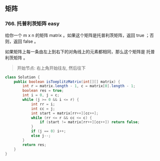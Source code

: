 ## 矩阵


### 766. 托普利茨矩阵 easy

给你一个 m x n 的矩阵 matrix 。如果这个矩阵是托普利茨矩阵，返回 true ；否则，返回 false 。

如果矩阵上每一条由左上到右下的对角线上的元素都相同，那么这个矩阵是 托普利茨矩阵 。

> 开始节点: 右上角开始往左, 然后往下

```java
class Solution {
    public boolean isToeplitzMatrix(int[][] matrix) {
        int r = matrix.length - 1, c = matrix[0].length - 1;
        boolean res = true;
        int i = 0, j = c;
        while (j >= 0 && i <= r) {
            int rr = i;
            int cc = j;
            int start = matrix[rr++][cc++];
            while (rr <= r && cc <= c) {
                if (start != matrix[rr++][cc++]) return false;
            }
            if (j == 0) i++;
            else j--;
        }
        return res;
    }
}
```
